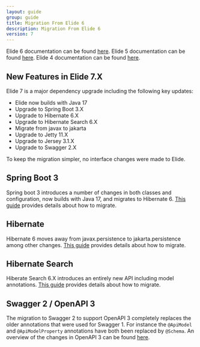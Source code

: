 ```yaml
---
layout: guide
group: guide
title: Migration From Elide 6
description: Migration From Elide 6
version: 7
---
```


Elide 6 documentation can be found [here]({{site.baseurl}}/pages/guide/v6/01-start.html).
Elide 5 documentation can be found [here]({{site.baseurl}}/pages/guide/v5/01-start.html).
Elide 4 documentation can be found [here]({{site.baseurl}}/pages/guide/v4/01-start.html).

## New Features in Elide 7.X

Elide 7 is a major dependency upgrade including the following key updates:
- Elide now builds with Java 17
- Upgrade to Spring Boot 3.X
- Upgrade to Hibernate 6.X
- Upgrade to Hibernate Search 6.X
- Migrate from javax to jakarta
- Upgrade to Jetty 11.X
- Upgrade to Jersey 3.1.X
- Upgrade to Swagger 2.X

To keep the migration simpler, no interface changes were made to Elide.  

## Spring Boot 3

Spring boot 3 introduces a number of changes in both classes and configuration, now builds with Java 17, and migrates to Hibernate 6.  [This guide](https://github.com/spring-projects/spring-boot/wiki/Spring-Boot-3.0-Migration-Guide) provides details about how to migrate.  

## Hibernate 

Hibernate 6 moves away from javax.persistence to jakarta.persistence among other changes.  [This guide](https://github.com/hibernate/hibernate-orm/blob/6.0/migration-guide.adoc) provides details about how to migrate.

## Hibernate Search

Hiberate Search 6.X introduces an entirely new API including model annotations.  [This guide](https://docs.jboss.org/hibernate/search/6.0/migration/html_single/) provides details about how to migrate.

## Swagger 2 / OpenAPI 3

The migration to Swagger 2 to support OpenAPI 3 completely replaces the older annotations that were used for Swagger 1. For instance the `@ApiModel` and `@ApiModelProperty` annotations have both been replaced by `@Schema`. An overview of the changes in OpenAPI 3 can be found [here](https://swagger.io/blog/news/whats-new-in-openapi-3-0/).
